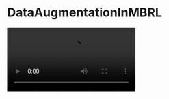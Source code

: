 # DataAugmentationInMBRL

![Demo](https://github.com/ronvree/DataAugmentationInMBRL/blob/master/progress.avi) 
